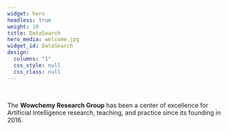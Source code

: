 ```yaml
---
widget: hero
headless: true
weight: 10
title: DataSearch
hero_media: welcome.jpg
widget_id: DataSearch
design:
  columns: "1"
  css_style: null
  css_class: null
---
```


<br>

The **Wowchemy Research Group** has been a center of excellence for Artificial Intelligence research, teaching, and practice since its founding in 2016.
